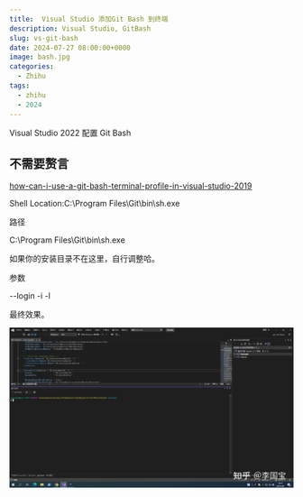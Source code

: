 ```yaml
---
title:  Visual Studio 添加Git Bash 到终端
description: Visual Studio, GitBash
slug: vs-git-bash
date: 2024-07-27 08:00:00+0000
image: bash.jpg
categories:
  - Zhihu
tags:
  - zhihu
  - 2024
---
```


Visual Studio 2022 配置 Git Bash

## 不需要赘言

[how-can-i-use-a-git-bash-terminal-profile-in-visual-studio-2019](https://stackoverflow.com/questions/62109412/how-can-i-use-a-git-bash-terminal-profile-in-visual-studio-2019)

Shell Location:C:\Program Files\Git\bin\sh.exe

路径

C:\Program Files\Git\bin\sh.exe

如果你的安装目录不在这里，自行调整哈。

参数

--login -i -l


最终效果。


![](./img/exp.jpg)